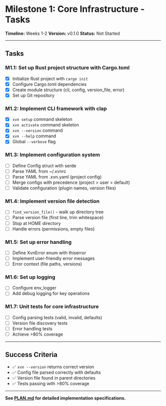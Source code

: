 # Milestone 1: Core Infrastructure - Tasks

**Timeline:** Weeks 1-2
**Version:** v0.1.0
**Status:** Not Started

---

## Tasks

### M1.1: Set up Rust project structure with Cargo.toml
- [x] Initialize Rust project with `cargo init`
- [x] Configure Cargo.toml dependencies
- [x] Create module structure (cli, config, version_file, error)
- [x] Set up Git repository

### M1.2: Implement CLI framework with clap
- [x] `xvn setup` command skeleton
- [x] `xvn activate` command skeleton
- [x] `xvn --version` command
- [x] `xvn --help` command
- [x] Global `--verbose` flag

### M1.3: Implement configuration system
- [ ] Define Config struct with serde
- [ ] Parse YAML from ~/.xvnrc
- [ ] Parse YAML from .xvn.yaml (project config)
- [ ] Merge configs with precedence (project > user > default)
- [ ] Validate configuration (plugin names, version files)

### M1.4: Implement version file detection
- [ ] `find_version_file()` - walk up directory tree
- [ ] Parse version file (first line, trim whitespace)
- [ ] Stop at HOME directory
- [ ] Handle errors (permissions, empty files)

### M1.5: Set up error handling
- [ ] Define XvnError enum with thiserror
- [ ] Implement user-friendly error messages
- [ ] Error context (file paths, versions)

### M1.6: Set up logging
- [ ] Configure env_logger
- [ ] Add debug logging for key operations

### M1.7: Unit tests for core infrastructure
- [ ] Config parsing tests (valid, invalid, defaults)
- [ ] Version file discovery tests
- [ ] Error handling tests
- [ ] Achieve >80% coverage

---

## Success Criteria

- ✅ `xvn --version` returns correct version
- ✅ Config file parsed correctly with defaults
- ✅ Version file found in parent directories
- ✅ Tests passing with >80% coverage

---

**See [PLAN.md](./PLAN.md) for detailed implementation specifications.**
